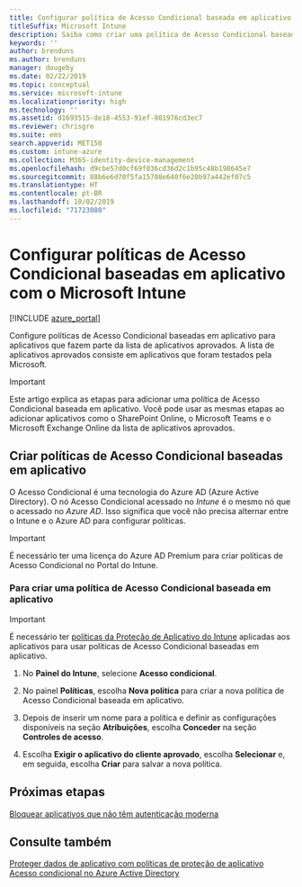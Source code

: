 ```yaml
---
title: Configurar política de Acesso Condicional baseada em aplicativo com o Microsoft Intune
titleSuffix: Microsoft Intune
description: Saiba como criar uma política de Acesso Condicional baseada em aplicativo com o Microsoft Intune.
keywords: ''
author: brenduns
ms.author: brenduns
manager: dougeby
ms.date: 02/22/2019
ms.topic: conceptual
ms.service: microsoft-intune
ms.localizationpriority: high
ms.technology: ''
ms.assetid: d1693515-de18-4553-91ef-801976cd3ec7
ms.reviewer: chrisgre
ms.suite: ems
search.appverid: MET150
ms.custom: intune-azure
ms.collection: M365-identity-device-management
ms.openlocfilehash: d9cbe57d0cf69f036cd36d2c1b95c48b198645e7
ms.sourcegitcommit: 88b6e6d70f5fa15708e640f6e20b97a442ef07c5
ms.translationtype: HT
ms.contentlocale: pt-BR
ms.lasthandoff: 10/02/2019
ms.locfileid: "71723080"
---
```

# <a name="set-up-app-based-conditional-access-policies-with-intune"></a>Configurar políticas de Acesso Condicional baseadas em aplicativo com o Microsoft Intune

[!INCLUDE [azure_portal](../includes/azure_portal.md)]

Configure políticas de Acesso Condicional baseadas em aplicativo para aplicativos que fazem parte da lista de aplicativos aprovados. A lista de aplicativos aprovados consiste em aplicativos que foram testados pela Microsoft.

> [!IMPORTANT]
> Este artigo explica as etapas para adicionar uma política de Acesso Condicional baseada em aplicativo. Você pode usar as mesmas etapas ao adicionar aplicativos como o SharePoint Online, o Microsoft Teams e o Microsoft Exchange Online da lista de aplicativos aprovados.

## <a name="create-app-based-conditional-access-policies"></a>Criar políticas de Acesso Condicional baseadas em aplicativo
O Acesso Condicional é uma tecnologia do Azure AD (Azure Active Directory). O nó Acesso Condicional acessado no *Intune* é o mesmo nó que o acessado no *Azure AD*. Isso significa que você não precisa alternar entre o Intune e o Azure AD para configurar políticas.

> [!IMPORTANT]
> É necessário ter uma licença do Azure AD Premium para criar políticas de Acesso Condicional no Portal do Intune.

### <a name="to-create-an-app-based-conditional-access-policy"></a>Para criar uma política de Acesso Condicional baseada em aplicativo

> [!IMPORTANT]
> É necessário ter [políticas da Proteção de Aplicativo do Intune](../apps/app-protection-policies.md) aplicadas aos aplicativos para usar políticas de Acesso Condicional baseadas em aplicativo.

1. No **Painel do Intune**, selecione **Acesso condicional**.

2. No painel **Políticas**, escolha **Nova política** para criar a nova política de Acesso Condicional baseada em aplicativo.

4. Depois de inserir um nome para a política e definir as configurações disponíveis na seção **Atribuições**, escolha **Conceder** na seção **Controles de acesso**.

5. Escolha **Exigir o aplicativo do cliente aprovado**, escolha **Selecionar** e, em seguida, escolha **Criar** para salvar a nova política.

## <a name="next-steps"></a>Próximas etapas
[Bloquear aplicativos que não têm autenticação moderna](app-modern-authentication-block.md)

## <a name="see-also"></a>Consulte também

[Proteger dados de aplicativo com políticas de proteção de aplicativo](../apps/app-protection-policies.md)
[Acesso condicional no Azure Active Directory](https://docs.microsoft.com/azure/active-directory/active-directory-conditional-access)
